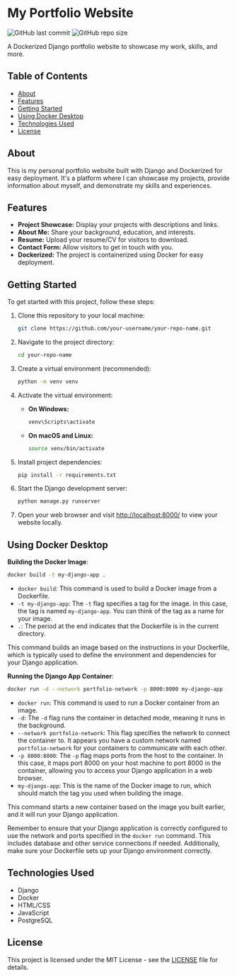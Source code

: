 # My Portfolio Website

![GitHub last commit](https://img.shields.io/github/last-commit/your-username/your-repo-name)
![GitHub repo size](https://img.shields.io/github/repo-size/your-username/your-repo-name)

A Dockerized Django portfolio website to showcase my work, skills, and more.

## Table of Contents

- [About](#about)
- [Features](#features)
- [Getting Started](#getting-started)
- [Using Docker Desktop](#using-docker-desktop)
- [Technologies Used](#technologies-used)
- [License](#license)

## About

This is my personal portfolio website built with Django and Dockerized for easy deployment. It's a platform where I can showcase my projects, provide information about myself, and demonstrate my skills and experiences.

## Features

- **Project Showcase:** Display your projects with descriptions and links.
- **About Me:** Share your background, education, and interests.
- **Resume:** Upload your resume/CV for visitors to download.
- **Contact Form:** Allow visitors to get in touch with you.
- **Dockerized:** The project is containerized using Docker for easy deployment.

## Getting Started

To get started with this project, follow these steps:

1. Clone this repository to your local machine:

   ```bash
   git clone https://github.com/your-username/your-repo-name.git
   ```

2. Navigate to the project directory:

   ```bash
   cd your-repo-name
   ```

3. Create a virtual environment (recommended):

   ```bash
   python -m venv venv
   ```

4. Activate the virtual environment:

   - **On Windows:**

     ```bash
     venv\Scripts\activate
     ```

   - **On macOS and Linux:**

     ```bash
     source venv/bin/activate
     ```

5. Install project dependencies:

   ```bash
   pip install -r requirements.txt
   ```

6. Start the Django development server:

   ```bash
   python manage.py runserver
   ```

7. Open your web browser and visit [http://localhost:8000/](http://localhost:8000/) to view your website locally.

## Using Docker Desktop

**Building the Docker Image**:

   ```bash
   docker build -t my-django-app .
   ```

   - `docker build`: This command is used to build a Docker image from a Dockerfile.
   - `-t my-django-app`: The `-t` flag specifies a tag for the image. In this case, the tag is named `my-django-app`. You can think of the tag as a name for your image.
   - `.`: The period at the end indicates that the Dockerfile is in the current directory.

   This command builds an image based on the instructions in your Dockerfile, which is typically used to define the environment and dependencies for your Django application.

**Running the Django App Container**:

   ```bash
   docker run -d --network portfolio-network -p 8000:8000 my-django-app
   ```

   - `docker run`: This command is used to run a Docker container from an image.
   - `-d`: The `-d` flag runs the container in detached mode, meaning it runs in the background.
   - `--network portfolio-network`: This flag specifies the network to connect the container to. It appears you have a custom network named `portfolio-network` for your containers to communicate with each other.
   - `-p 8000:8000`: The `-p` flag maps ports from the host to the container. In this case, it maps port 8000 on your host machine to port 8000 in the container, allowing you to access your Django application in a web browser.
   - `my-django-app`: This is the name of the Docker image to run, which should match the tag you used when building the image.

   This command starts a new container based on the image you built earlier, and it will run your Django application.

Remember to ensure that your Django application is correctly configured to use the network and ports specified in the `docker run` command. This includes database and other service connections if needed. Additionally, make sure your Dockerfile sets up your Django environment correctly.

## Technologies Used

- Django
- Docker
- HTML/CSS
- JavaScript
- PostgreSQL

## License

This project is licensed under the MIT License - see the [LICENSE](LICENSE) file for details.
